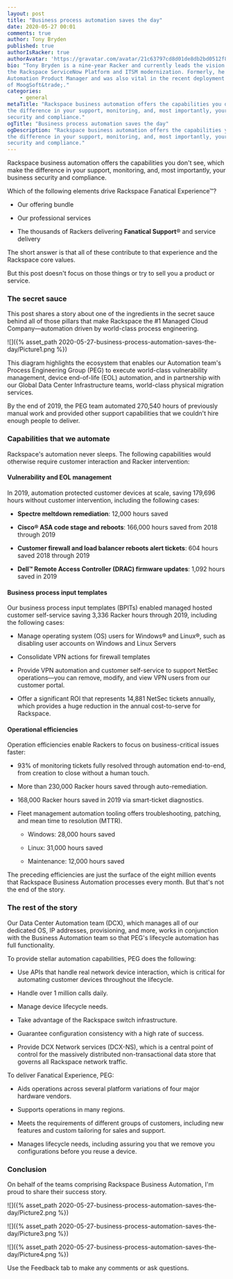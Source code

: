 ```yaml
---
layout: post
title: "Business process automation saves the day"
date: 2020-05-27 00:01
comments: true
author: Tony Bryden
published: true
authorIsRacker: true
authorAvatar: 'https://gravatar.com/avatar/21c63797cd8d01de8db2bd0512f8e6d1'
bio: "Tony Bryden is a nine-year Racker and currently leads the vision behind
the Rackspace ServiceNow Platform and ITSM modernization. Formerly, he was the
Automation Product Manager and was also vital in the recent deployment by Rackspace
of MoogSoft&trade;."
categories:
    - general
metaTitle: "Rackspace business automation offers the capabilities you don't see, which make
the difference in your support, monitoring, and, most importantly, your business
security and compliance."
ogTitle: "Business process automation saves the day"
ogDescription: "Rackspace business automation offers the capabilities you don't see, which make
the difference in your support, monitoring, and, most importantly, your business
security and compliance."
---
```


Rackspace business automation offers the capabilities you don't see, which make
the difference in your support, monitoring, and, most importantly, your business
security and compliance.

<!-- more -->

Which of the following elements drive Rackspace Fanatical Experience&trade;?

- Our offering bundle

- Our professional services

- The thousands of Rackers delivering **Fanatical Support**&reg; and service delivery

The short answer is that all of these contribute to that experience and the
Rackspace core values.

But this post doesn't focus on those things or try to sell you a product
or service.

### The secret sauce

This post shares a story about one of the ingredients in the secret sauce behind
all of those pillars that make Rackspace the #1 Managed Cloud Company&mdash;automation
driven by world-class process engineering.

![]({% asset_path 2020-05-27-business-process-automation-saves-the-day/Picture1.png %})

This diagram highlights the ecosystem that enables our Automation team's Process
Engineering Group (PEG) to execute world-class vulnerability management, device
end-of-life (EOL) automation, and in partnership with our Global Data Center Infrastructure teams,
world-class physical migration services.

By the end of 2019, the PEG team automated 270,540 hours of previously manual
work and provided other support capabilities that we couldn't hire enough people
to deliver.

### Capabilities that we automate

Rackspace's automation never sleeps. The following capabilities would otherwise
require customer interaction and Racker intervention:

#### Vulnerability and EOL management

In 2019, automation protected customer devices at scale, saving 179,696 hours without
customer intervention, including the following cases:

- **Spectre meltdown remediation**: 12,000 hours saved

- **Cisco&reg; ASA code stage and reboots**: 166,000 hours saved from 2018 through 2019

- **Customer firewall and load balancer reboots alert tickets**: 604 hours saved 2018 through 2019

- **Dell&trade; Remote Access Controller (DRAC) firmware updates**: 1,092 hours saved in 2019

#### Business process input templates

Our business process input templates (BPITs) enabled managed hosted customer self-service saving 3,336 Racker
hours through 2019, including the following cases:

- Manage operating system (OS) users for Windows&reg; and Linux&reg;, such as disabling user accounts
  on Windows and Linux Servers

- Consolidate VPN actions for firewall templates

- Provide VPN automation and customer self-service to support NetSec operations&mdash;you
  can remove, modify, and view VPN users from our customer portal.

- Offer a significant ROI that represents 14,881 NetSec tickets annually, which
  provides a huge reduction in the annual cost-to-serve for Rackspace.

#### Operational efficiencies

Operation efficiencies enable Rackers to focus on business-critical issues faster:

- 93% of monitoring tickets fully resolved through automation end-to-end, from creation
  to close without a human touch.

- More than 230,000 Racker hours saved through auto-remediation.

- 168,000 Racker hours saved in 2019 via smart-ticket diagnostics.

- Fleet management automation tooling offers troubleshooting, patching, and mean time to resolution (MTTR).

  - Windows: 28,000 hours saved

  - Linux: 31,000 hours saved

  - Maintenance: 12,000 hours saved

The preceding efficiencies are just the surface of the eight million events that
Rackspace Business Automation processes every month. But that's not the end of
the story.

### The rest of the story

Our Data Center Automation team (DCX), which manages all of our dedicated OS, IP addresses, provisioning,
and more, works in conjunction with the Business Automation team so that PEG's
lifecycle automation has full functionality.

To provide stellar automation capabilities, PEG does the following:

- Use APIs that handle real network device interaction, which is critical for
  automating customer devices throughout the lifecycle.

- Handle over 1 million calls daily.

- Manage device lifecycle needs.

- Take advantage of the Rackspace switch infrastructure.

- Guarantee configuration consistency with a high rate of success.

- Provide DCX Network services (DCX-NS), which is a central point of control for
  the massively distributed non-transactional data store that governs all
  Rackspace network traffic.

To deliver Fanatical Experience, PEG:

- Aids operations across several platform variations of four major hardware vendors.

- Supports operations in many regions.

- Meets the requirements of different groups of customers, including new features
  and custom tailoring for sales and support.

- Manages lifecycle needs, including assuring you that we remove you configurations
  before you reuse a device.

### Conclusion

On behalf of the teams comprising Rackspace Business Automation, I'm proud to
share their success story.

![]({% asset_path 2020-05-27-business-process-automation-saves-the-day/Picture2.png %})

![]({% asset_path 2020-05-27-business-process-automation-saves-the-day/Picture3.png %})

![]({% asset_path 2020-05-27-business-process-automation-saves-the-day/Picture4.png %})

Use the Feedback tab to make any comments or ask questions.

